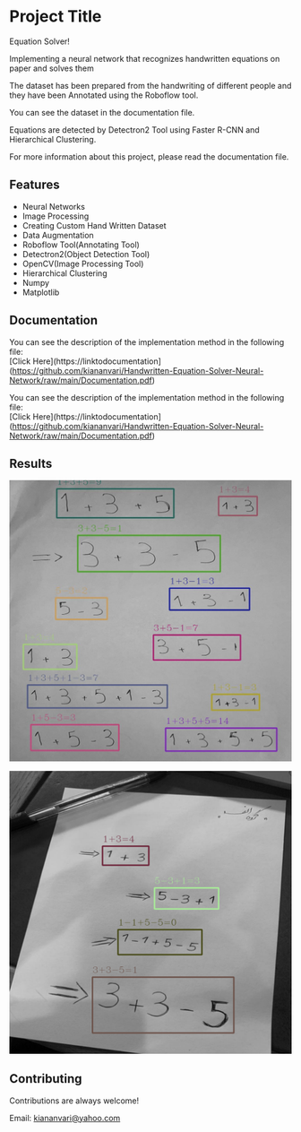 
# Project Title

Equation Solver!

Implementing a neural network that recognizes handwritten equations on paper and solves them

The dataset has been prepared from the handwriting of different people and they have been Annotated using the Roboflow tool.

You can see the dataset in the documentation file.

Equations are detected by Detectron2 Tool using Faster R-CNN and Hierarchical Clustering.

For more information about this project, please read the documentation file.

## Features

- Neural Networks
- Image Processing
- Creating Custom Hand Written Dataset
- Data Augmentation
- Roboflow Tool(Annotating Tool)
- Detectron2(Object Detection Tool)
- OpenCV(Image Processing Tool)
- Hierarchical Clustering
- Numpy
- Matplotlib
## Documentation

You can see the description of the implementation method in the following file:  
[Click Here](https://linktodocumentation](https://github.com/kiananvari/Handwritten-Equation-Solver-Neural-Network/raw/main/Documentation.pdf)

You can see the description of the implementation method in the following file:  
[Click Here](https://linktodocumentation](https://github.com/kiananvari/Handwritten-Equation-Solver-Neural-Network/raw/main/Documentation.pdf)


## Results 

![App Screenshot](https://github.com/kiananvari/Handwritten-Equation-Solver-Neural-Network/raw/main/Results/1.png)

![App Screenshot](https://github.com/kiananvari/Handwritten-Equation-Solver-Neural-Network/raw/main/Results/2.png)

## Contributing

Contributions are always welcome!

Email: kiananvari@yahoo.com

